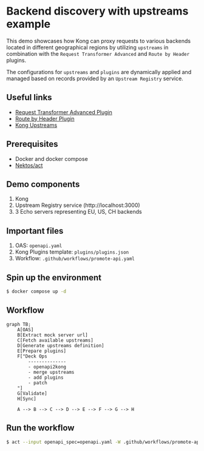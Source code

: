 # Backend discovery with upstreams example

This demo showcases how Kong can proxy requests to various backends located in different geographical regions 
by utilizing `upstreams` in combination with the `Request Transformer Advanced` and `Route by Header` plugins.

The configurations for `upstreams` and `plugins` are dynamically applied and managed based on records provided by an `Upstream Registry` service.

## Useful links
- [Request Transformer Advanced Plugin](https://docs.konghq.com/hub/kong-inc/request-transformer-advanced/)
- [Route by Header Plugin](https://docs.konghq.com/hub/kong-inc/route-by-header/)
- [Kong Upstreams](https://docs.konghq.com/gateway/latest/key-concepts/upstreams/)

## Prerequisites
- Docker and docker compose
- [Nektos/act](https://github.com/nektos/act)

## Demo components

1. Kong
2. Upstream Registry service (http://localhost:3000)
3. 3 Echo servers representing EU, US, CH backends

## Important files

1. OAS: `openapi.yaml`
2. Kong Plugins template: `plugins/plugins.json`
3. Workflow: `.github/workflows/promote-api.yaml`

## Spin up the environment

```bash
$ docker compose up -d
```

## Workflow

```mermaid
graph TB;
    A[OAS]
    B[Extract mock server url]
    C[Fetch available upstreams]
    D[Generate upstreams definition]
    E[Prepare plugins]
    F["Deck Ops
        --------------
        - openapi2kong
        - merge upstreams
        - add plugins
        - patch
    "]
    G[Validate]
    H[Sync]

    A --> B --> C --> D --> E --> F --> G --> H
```

## Run the workflow

```bash
$ act --input openapi_spec=openapi.yaml -W .github/workflows/promote-api.yaml
```